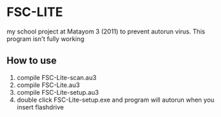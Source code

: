 # FSC-LITE
my school project at Matayom 3 (2011) to prevent autorun virus. This program isn't fully working
## How to use
1. compile FSC-Lite-scan.au3
2. compile FSC-Lite.au3
3. compile FSC-Lite-setup.au3
4. double click FSC-Lite-setup.exe and program will autorun when you insert flashdrive
